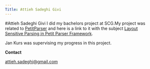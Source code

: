 ```yaml
---
Title: Attieh Sadeghi Givi
---
```

#Attieh Sadeghi Givi
I did my bachelors project at SCG.My project was related to [PetitParser](/research/helvetia/petitparser) and here is a link to it with the subject [Layout Sensitive Parsing in Petit Parser Framework](/archive/projects/Sade13a.pdf).

Jan Kurs was supervising my progress in this project.

**Contact**

<a href="mailto:attieh.sadeghi@gmail.com">attieh.sadeghi@gmail.com</a>

